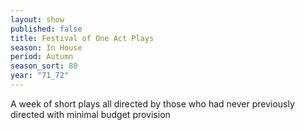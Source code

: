 ```yaml
---
layout: show
published: false
title: Festival of One Act Plays
season: In House
period: Autumn
season_sort: 80
year: "71_72"
---
```


A week of short plays all directed by those who had never previously directed with minimal budget provision
